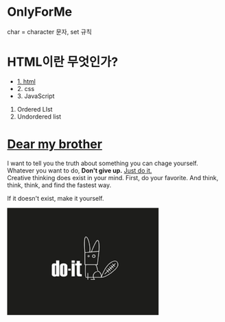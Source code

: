 # OnlyForMe
<!DOCTYPE html>
<html>
<head>
<title>WEB1 - html</title>
<meta charset="utf-8"> char = character 문자, set 규칙
<h1>HTML이란 무엇인가?</h1>
</head>

<body>
<ul>
<li> <a href="2.html"> 1. html </a> </li>
<li>2. css </li>
<li>3. JavaScript </li>
</ul>
<ol>
    <li>Ordered LIst</li> 
    <li>Undordered list</li>
</ol>
<h1> <a href="http://www.join-us.co.kr/print/" target="_blank" title="join_us"> Dear my brother </a> </h1>
I want to tell you the truth about something you can chage yourself.
Whatever you want to do, <strong>Don't give up.</strong> <u>Just do it.</u>
<br> Creative thinking does exist in your mind. 
First, do your favorite. And think, think, think, and find the fastest way. 
<p> If it doesn't exist, make it yourself. </p>
<img width="70%" src="do it.png">
</body>
</html>
